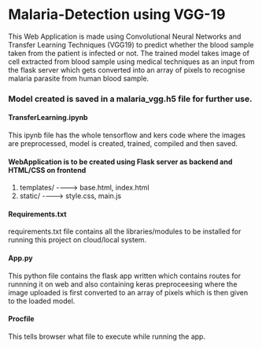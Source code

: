 # Malaria-Detection using VGG-19

This Web Application is made using Convolutional Neural Networks and Transfer Learning Techniques (VGG19) to predict whether the blood sample taken from the patient is infected or not. The trained model takes image of cell extracted from blood sample using medical techniques as an input from the flask server which gets converted into an array of pixels to recognise malaria parasite from human blood sample.

### Model created is saved in a malaria_vgg.h5 file for further use.

#### TransferLearning.ipynb
This ipynb file has the whole tensorflow and kers code where the images are preprocessed, model is created, trained, compiled and then saved.

#### WebApplication is to be created using Flask server as backend and HTML/CSS on frontend
1. templates/ ----> base.html, index.html
2. static/    ----> style.css, main.js

#### Requirements.txt
requirements.txt file contains all the libraries/modules to be installed for running this project on cloud/local system.

#### App.py
This python file contains the flask app written which contains routes for runnning it on web and also containing keras preproceesing where the image uploaded is first converted to an array of pixels which is then given to the loaded model.

#### Procfile
This tells browser what file to execute while running the app.
